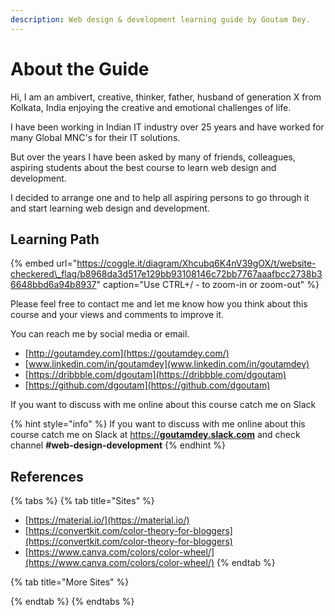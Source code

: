 ```yaml
---
description: Web design & development learning guide by Goutam Dey.
---
```


# About the Guide

Hi, I am an ambivert, creative, thinker, father, husband of generation X from Kolkata, India enjoying the creative and emotional challenges of life. 

I have been working in Indian IT industry over 25 years and have worked for many Global MNC's for their IT solutions. 

But over the years I have been asked by many of friends, colleagues, aspiring students about the best course to learn web design and development. 

I decided to arrange one and to help all aspiring persons to go through it and start learning web design and  development. 

## Learning Path

{% embed url="https://coggle.it/diagram/Xhcubq6K4nV39gOX/t/website-checkered\_flag/b8968da3d517e129bb93108146c72bb7767aaafbcc2738b36648bbd6a94b8937" caption="Use CTRL+/ - to zoom-in or zoom-out" %}



Please feel free to contact me and let me know how you think about this course and your views and comments to improve it. 

You can reach me by social media or email.

* [http://goutamdey.com](https://goutamdey.com/)
* [www.linkedin.com/in/goutamdey](www.linkedin.com/in/goutamdey)
* [https://dribbble.com/dgoutam](https://dribbble.com/dgoutam)
* [https://github.com/dgoutam](https://github.com/dgoutam)

If you want to discuss with me online about this course catch me on Slack

{% hint style="info" %}
If you want to discuss with me online about this course catch me on Slack at [https://**goutamdey.slack.com**](https://goutamdey.slack.com)  and check channel **\#web-design-development**
{% endhint %}

## References

{% tabs %}
{% tab title="Sites" %}
* [https://material.io/](https://material.io/)
* [https://convertkit.com/color-theory-for-bloggers](https://convertkit.com/color-theory-for-bloggers)
* [https://www.canva.com/colors/color-wheel/](https://www.canva.com/colors/color-wheel/)
{% endtab %}

{% tab title="More Sites" %}

{% endtab %}
{% endtabs %}



 

